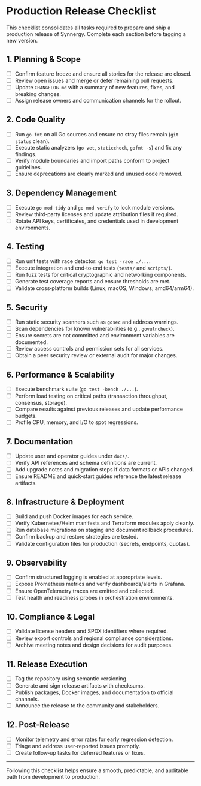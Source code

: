 # Production Release Checklist

This checklist consolidates all tasks required to prepare and ship a production release of Synnergy.
Complete each section before tagging a new version.

## 1. Planning & Scope
- [ ] Confirm feature freeze and ensure all stories for the release are closed.
- [ ] Review open issues and merge or defer remaining pull requests.
- [ ] Update `CHANGELOG.md` with a summary of new features, fixes, and breaking changes.
- [ ] Assign release owners and communication channels for the rollout.

## 2. Code Quality
- [ ] Run `go fmt` on all Go sources and ensure no stray files remain (`git status` clean).
- [ ] Execute static analyzers (`go vet`, `staticcheck`, `gofmt -s`) and fix any findings.
- [ ] Verify module boundaries and import paths conform to project guidelines.
- [ ] Ensure deprecations are clearly marked and unused code removed.

## 3. Dependency Management
- [ ] Execute `go mod tidy` and `go mod verify` to lock module versions.
- [ ] Review third‑party licenses and update attribution files if required.
- [ ] Rotate API keys, certificates, and credentials used in development environments.

## 4. Testing
- [ ] Run unit tests with race detector: `go test -race ./...`.
- [ ] Execute integration and end‑to‑end tests (`tests/` and `scripts/`).
- [ ] Run fuzz tests for critical cryptographic and networking components.
- [ ] Generate test coverage reports and ensure thresholds are met.
- [ ] Validate cross‑platform builds (Linux, macOS, Windows; amd64/arm64).

## 5. Security
- [ ] Run static security scanners such as `gosec` and address warnings.
- [ ] Scan dependencies for known vulnerabilities (e.g., `govulncheck`).
- [ ] Ensure secrets are not committed and environment variables are documented.
- [ ] Review access controls and permission sets for all services.
- [ ] Obtain a peer security review or external audit for major changes.

## 6. Performance & Scalability
- [ ] Execute benchmark suite (`go test -bench ./...`).
- [ ] Perform load testing on critical paths (transaction throughput, consensus, storage).
- [ ] Compare results against previous releases and update performance budgets.
- [ ] Profile CPU, memory, and I/O to spot regressions.

## 7. Documentation
- [ ] Update user and operator guides under `docs/`.
- [ ] Verify API references and schema definitions are current.
- [ ] Add upgrade notes and migration steps if data formats or APIs changed.
- [ ] Ensure README and quick‑start guides reference the latest release artifacts.

## 8. Infrastructure & Deployment
- [ ] Build and push Docker images for each service.
- [ ] Verify Kubernetes/Helm manifests and Terraform modules apply cleanly.
- [ ] Run database migrations on staging and document rollback procedures.
- [ ] Confirm backup and restore strategies are tested.
- [ ] Validate configuration files for production (secrets, endpoints, quotas).

## 9. Observability
- [ ] Confirm structured logging is enabled at appropriate levels.
- [ ] Expose Prometheus metrics and verify dashboards/alerts in Grafana.
- [ ] Ensure OpenTelemetry traces are emitted and collected.
- [ ] Test health and readiness probes in orchestration environments.

## 10. Compliance & Legal
- [ ] Validate license headers and SPDX identifiers where required.
- [ ] Review export controls and regional compliance considerations.
- [ ] Archive meeting notes and design decisions for audit purposes.

## 11. Release Execution
- [ ] Tag the repository using semantic versioning.
- [ ] Generate and sign release artifacts with checksums.
- [ ] Publish packages, Docker images, and documentation to official channels.
- [ ] Announce the release to the community and stakeholders.

## 12. Post‑Release
- [ ] Monitor telemetry and error rates for early regression detection.
- [ ] Triage and address user‑reported issues promptly.
- [ ] Create follow‑up tasks for deferred features or fixes.

---
Following this checklist helps ensure a smooth, predictable, and auditable path from development to production.
